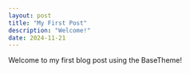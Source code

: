 ```yaml
---
layout: post
title: "My First Post"
description: "Welcome!"
date: 2024-11-21
---
```


Welcome to my first blog post using the BaseTheme!